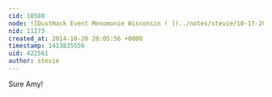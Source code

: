 ```yaml
---
cid: 10588
node: ![DustHack Event Menomonie Wisconsin ! ](../notes/stevie/10-17-2014/dusthack-event-menomonie-wisconsin)
nid: 11273
created_at: 2014-10-20 20:05:56 +0000
timestamp: 1413835556
uid: 422561
author: stevie
---
```


Sure Amy!